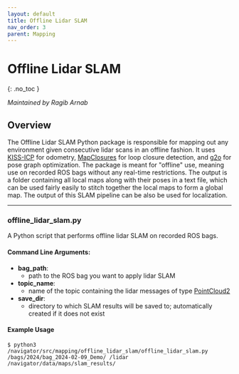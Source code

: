 ```yaml
---
layout: default
title: Offline Lidar SLAM
nav_order: 3
parent: Mapping
---
```


# Offline Lidar SLAM
{: .no_toc }

*Maintained by Ragib Arnab*

## Overview
The Offline Lidar SLAM Python package is responsible for mapping out any environment given consecutive lidar scans in an offline fashion. It uses [KISS-ICP](https://github.com/PRBonn/kiss-icp) for odometry, [MapClosures](https://github.com/PRBonn/MapClosures) for loop closure detection, and [g2o](https://github.com/RainerKuemmerle/g2o) for pose graph optimization. The package is meant for "offline" use, meaning use on recorded ROS bags without any real-time restrictions. The output is a folder containing all local maps along with their poses in a text file, which can be used fairly easily to stitch together the local maps to form a global map. The output of this SLAM pipeline can be also be used for localization.

---

### offline_lidar_slam.py
A Python script that performs offline lidar SLAM on recorded ROS bags.
#### Command Line Arguments:
- **bag_path**:
    - path to the ROS bag you want to apply lidar SLAM
- **topic_name**:
    - name of the topic containing the lidar messages of type [PointCloud2](https://docs.ros2.org/latest/api/sensor_msgs/msg/PointCloud.html)
- **save_dir**:
    - directory to which SLAM results will be saved to; automatically created if it does not exist

#### Example Usage
```
$ python3 /navigator/src/mapping/offline_lidar_slam/offline_lidar_slam.py /bags/2024/bag_2024-02-09_Demo/ /lidar /navigator/data/maps/slam_results/
```
